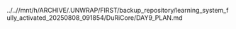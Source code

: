 ../..//mnt/h/ARCHIVE/.UNWRAP/FIRST/backup_repository/learning_system_fully_activated_20250808_091854/DuRiCore/DAY9_PLAN.md